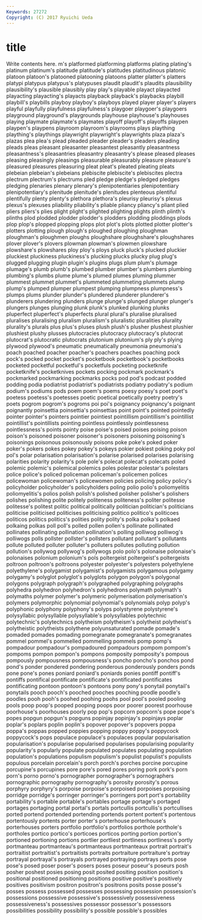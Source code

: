 ```yaml
---
Keywords: 27272 
Copyright: (C) 2017 Ryuichi Ueda
---
```


# title

Write contents here.
m's platformed platforming platforms plating plating's platinum platinum's platitude
platitude's platitudes platitudinous platonic platoon platoon's platooned platooning platoons platter
platter's platters platypi platypus platypus's platypuses plaudit plaudit's plaudits plausibility
plausibility's plausible plausibly play play's playable playact playacted playacting playacting's
playacts playback playback's playbacks playbill playbill's playbills playboy playboy's playboys
played player player's players playful playfully playfulness playfulness's playgoer playgoer's
playgoers playground playground's playgrounds playhouse playhouse's playhouses playing playmate playmate's
playmates playoff playoff's playoffs playpen playpen's playpens playroom playroom's playrooms
plays plaything plaything's playthings playwright playwright's playwrights plaza plaza's plazas
plea plea's plead pleaded pleader pleader's pleaders pleading pleads pleas
pleasant pleasanter pleasantest pleasantly pleasantness pleasantness's pleasantries pleasantry pleasantry's please
pleased pleases pleasing pleasingly pleasings pleasurable pleasurably pleasure pleasure's pleasured
pleasures pleasuring pleat pleat's pleated pleating pleats plebeian plebeian's plebeians
plebiscite plebiscite's plebiscites plectra plectrum plectrum's plectrums pled pledge pledge's
pledged pledges pledging plenaries plenary plenary's plenipotentiaries plenipotentiary plenipotentiary's plenitude
plenitude's plenitudes plenteous plentiful plentifully plenty plenty's plethora plethora's pleurisy
pleurisy's plexus plexus's plexuses pliability pliability's pliable pliancy pliancy's pliant
plied pliers pliers's plies plight plight's plighted plighting plights plinth
plinth's plinths plod plodded plodder plodder's plodders plodding ploddings plods
plop plop's plopped plopping plops plot plot's plots plotted plotter
plotter's plotters plotting plough plough's ploughed ploughing ploughman ploughman's ploughmen
ploughs ploughshare ploughshare's ploughshares plover plover's plovers plowman plowman's plowmen
plowshare plowshare's plowshares ploy ploy's ploys pluck pluck's plucked pluckier
pluckiest pluckiness pluckiness's plucking plucks plucky plug plug's plugged plugging
plugin plugin's plugins plugs plum plum's plumage plumage's plumb plumb's
plumbed plumber plumber's plumbers plumbing plumbing's plumbs plume plume's plumed
plumes pluming plummer plummest plummet plummet's plummeted plummeting plummets plump
plump's plumped plumper plumpest plumping plumpness plumpness's plumps plums plunder
plunder's plundered plunderer plunderer's plunderers plundering plunders plunge plunge's plunged
plunger plunger's plungers plunges plunging plunk plunk's plunked plunking plunks
pluperfect pluperfect's pluperfects plural plural's pluralise pluralised pluralises pluralising pluralism
pluralism's pluralistic pluralities plurality plurality's plurals plus plus's pluses plush
plush's plusher plushest plushier plushiest plushy plusses plutocracies plutocracy plutocracy's
plutocrat plutocrat's plutocratic plutocrats plutonium plutonium's ply ply's plying plywood
plywood's pneumatic pneumatically pneumonia pneumonia's poach poached poacher poacher's poachers
poaches poaching pock pock's pocked pocket pocket's pocketbook pocketbook's pocketbooks
pocketed pocketful pocketful's pocketfuls pocketing pocketknife pocketknife's pocketknives pockets pocking
pockmark pockmark's pockmarked pockmarking pockmarks pocks pod pod's podcast podded
podding podia podiatrist podiatrist's podiatrists podiatry podiatry's podium podium's podiums
pods poem poem's poems poesy poesy's poet poet's poetess poetess's
poetesses poetic poetical poetically poetry poetry's poets pogrom pogrom's pogroms
poi poi's poignancy poignancy's poignant poignantly poinsettia poinsettia's poinsettias point
point's pointed pointedly pointer pointer's pointers pointier pointiest pointillism pointillism's
pointillist pointillist's pointillists pointing pointless pointlessly pointlessness pointlessness's points pointy
poise poise's poised poises poising poison poison's poisoned poisoner poisoner's
poisoners poisoning poisoning's poisonings poisonous poisonously poisons poke poke's poked
poker poker's pokers pokes pokey pokey's pokeys pokier pokiest poking
poky pol pol's polar polarisation polarisation's polarise polarised polarises polarising
polarities polarity polarity's pole pole's polecat polecat's polecats poled polemic
polemic's polemical polemics poles polestar polestar's polestars police police's policed
policeman policeman's policemen polices policewoman policewoman's policewomen policies policing policy
policy's policyholder policyholder's policyholders poling polio polio's poliomyelitis poliomyelitis's polios
polish polish's polished polisher polisher's polishers polishes polishing polite politely
politeness politeness's politer politesse politesse's politest politic political politically politician
politician's politicians politicise politicised politicises politicising politico politico's politicoes politicos
politics politics's polities polity polity's polka polka's polkaed polkaing polkas
poll poll's polled pollen pollen's pollinate pollinated pollinates pollinating pollination
pollination's polling polliwog polliwog's polliwogs polls pollster pollster's pollsters pollutant
pollutant's pollutants pollute polluted polluter polluter's polluters pollutes polluting pollution
pollution's pollywog pollywog's pollywogs polo polo's polonaise polonaise's polonaises polonium
polonium's pols poltergeist poltergeist's poltergeists poltroon poltroon's poltroons polyester polyester's
polyesters polyethylene polyethylene's polygamist polygamist's polygamists polygamous polygamy polygamy's polyglot
polyglot's polyglots polygon polygon's polygonal polygons polygraph polygraph's polygraphed polygraphing
polygraphs polyhedra polyhedron polyhedron's polyhedrons polymath polymath's polymaths polymer polymer's
polymeric polymerisation polymerisation's polymers polymorphic polynomial polynomial's polynomials polyp polyp's
polyphonic polyphony polyphony's polyps polystyrene polystyrene's polysyllabic polysyllable polysyllable's polysyllables
polytechnic polytechnic's polytechnics polytheism polytheism's polytheist polytheist's polytheistic polytheists polythene
polyunsaturated pomade pomade's pomaded pomades pomading pomegranate pomegranate's pomegranates pommel
pommel's pommelled pommelling pommels pomp pomp's pompadour pompadour's pompadoured pompadours
pompom pompom's pompoms pompon pompon's pompons pomposity pomposity's pompous pompously
pompousness pompousness's poncho poncho's ponchos pond pond's ponder pondered pondering
ponderous ponderously ponders ponds pone pone's pones poniard poniard's poniards
ponies pontiff pontiff's pontiffs pontifical pontificate pontificate's pontificated pontificates pontificating
pontoon pontoon's pontoons pony pony's ponytail ponytail's ponytails pooch pooch's
pooched pooches pooching poodle poodle's poodles pooh pooh's poohed poohing
poohs pool pool's pooled pooling pools poop poop's pooped pooping
poops poor poorer poorest poorhouse poorhouse's poorhouses poorly pop pop's
popcorn popcorn's pope pope's popes popgun popgun's popguns popinjay popinjay's
popinjays poplar poplar's poplars poplin poplin's popover popover's popovers poppa
poppa's poppas popped poppies popping poppy poppy's poppycock poppycock's pops
populace populace's populaces popular popularisation popularisation's popularise popularised popularises popularising
popularity popularity's popularly populate populated populates populating population population's populations
populism populism's populist populist's populists populous porcelain porcelain's porch porch's
porches porcine porcupine porcupine's porcupines pore pore's pored pores poring
pork pork's porn porn's porno porno's pornographer pornographer's pornographers pornographic
pornography pornography's porosity porosity's porous porphyry porphyry's porpoise porpoise's porpoised
porpoises porpoising porridge porridge's porringer porringer's porringers port port's portability
portability's portable portable's portables portage portage's portaged portages portaging portal
portal's portals portcullis portcullis's portcullises ported portend portended portending portends
portent portent's portentous portentously portents porter porter's porterhouse porterhouse's porterhouses
porters portfolio portfolio's portfolios porthole porthole's portholes portico portico's porticoes
porticos porting portion portion's portioned portioning portions portlier portliest portliness
portliness's portly portmanteau portmanteau's portmanteaus portmanteaux portrait portrait's portraitist portraitist's
portraitists portraits portraiture portraiture's portray portrayal portrayal's portrayals portrayed portraying
portrays ports pose pose's posed poser poser's posers poses poseur
poseur's poseurs posh posher poshest posies posing posit posited positing
position position's positional positioned positioning positions positive positive's positively positives
positivism positron positron's positrons posits posse posse's posses possess possessed
possesses possessing possession possession's possessions possessive possessive's possessively possessiveness possessiveness's
possessives possessor possessor's possessors possibilities possibility possibility's possible possible's possibles
